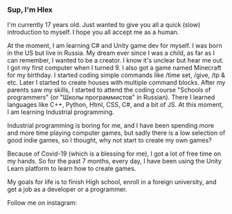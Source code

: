 ### Sup, I'm Hlex
I'm currently 17 years old. Just wanted to give you all a quick (slow) introduction to myself. I hope you all accept me as a human.

At the moment, I am learning C# and Unity game dev for myself.  I was born in the US but live in Russia.  My dream ever since I was a child, as far as I can remember, I wanted to be a creator. I know it's unclear but hear me out. I got my first computer when I turned 9. I also got a game named Minecraft for my birthday. I started coding simple commands like /time set, /give, /tp &amp; etc. Later I started to create houses with multiple command blocks. After my parents saw my skills, I started to attend the coding course "Schools of programmers" (or "Школы программистов" in Russian). There I learned languages like C++, Python, Html, CSS, C#, and a bit of JS. At this moment, I am learning Industrial programming.

Industrial programming is boring for me, and I have been spending more and more time playing computer games, but sadly there is a low selection of good indie games, so I thought, why not start to create my own games?

Because of Covid-19 (which is a blessing for me), I got a lot of free time on my hands. So for the past 7 months, every day,  I have been using the Unity Learn platform to learn how to create games. 

My goals for life is to finish High school, enroll in a foreign university, and get a job as a developer or a programmer.

Follow me on instagram:
